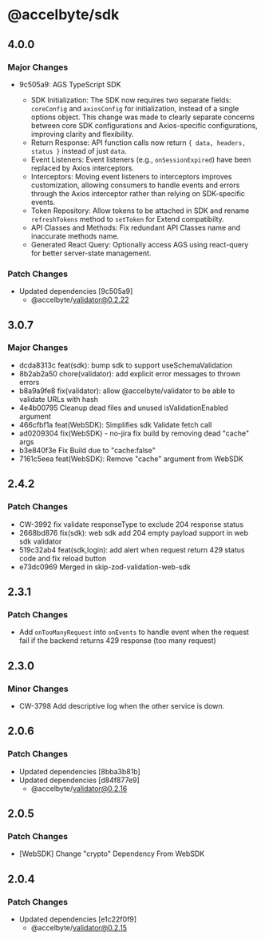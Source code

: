 # @accelbyte/sdk

## 4.0.0

### Major Changes

- 9c505a9: AGS TypeScript SDK

  - SDK Initialization: The SDK now requires two separate fields: `coreConfig` and `axiosConfig` for initialization, instead of a single options object. This change was made to clearly separate concerns between core SDK configurations and Axios-specific configurations, improving clarity and flexibility.
  - Return Response: API function calls now return `{ data, headers, status }` instead of just `data`.
  - Event Listeners: Event listeners (e.g., `onSessionExpired`) have been replaced by Axios interceptors.
  - Interceptors: Moving event listeners to interceptors improves customization, allowing consumers to handle events and errors through the Axios interceptor rather than relying on SDK-specific events.
  - Token Repository: Allow tokens to be attached in SDK and rename `refreshTokens` method to `setToken` for Extend compatibilty.
  - API Classes and Methods: Fix redundant API Classes name and inaccurate methods name.
  - Generated React Query: Optionally access AGS using react-query for better server-state management.

### Patch Changes

- Updated dependencies [9c505a9]
  - @accelbyte/validator@0.2.22

## 3.0.7

### Major Changes

- dcda8313c feat(sdk): bump sdk to support useSchemaValidation
- 8b2ab2a50 chore(validator): add explicit error messages to thrown errors
- b8a9a9fe8 fix(validator): allow @accelbyte/validator to be able to validate URLs with hash
- 4e4b00795 Cleanup dead files and unused isValidationEnabled argument
- 466cfbf1a feat(WebSDK): Simplifies sdk Validate fetch call
- ad0209304 fix(WebSDK) - no-jira fix build by removing dead "cache" args
- b3e840f3e Fix Build due to "cache:false"
- 7161c5eea feat(WebSDK): Remove "cache" argument from WebSDK

## 2.4.2

### Patch Changes

- CW-3992 fix validate responseType to exclude 204 response status
- 2668bd876 fix(sdk): web sdk add 204 empty payload support in web sdk validator
- 519c32ab4 feat(sdk,login): add alert when request return 429 status code and fix reload button
- e73dc0969 Merged in skip-zod-validation-web-sdk

## 2.3.1

### Patch Changes

- Add `onTooManyRequest` into `onEvents` to handle event when the request fail if the backend returns 429 response (too many request)

## 2.3.0

### Minor Changes

- CW-3798 Add descriptive log when the other service is down.

## 2.0.6

### Patch Changes

- Updated dependencies [8bba3b81b]
- Updated dependencies [d84f877e9]
  - @accelbyte/validator@0.2.16

## 2.0.5

### Patch Changes

- [WebSDK] Change "crypto" Dependency From WebSDK

## 2.0.4

### Patch Changes

- Updated dependencies [e1c22f0f9]
  - @accelbyte/validator@0.2.15
